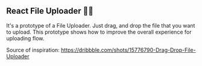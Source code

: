 ## **React File Uploader :open_file_folder::paperclip:**

It's a prototype of a File Uploader. Just drag, and drop the file that you want to upload. This prototype shows how to improve the overall experience for uploading flow.

Source of inspiration: https://dribbble.com/shots/15776790-Drag-Drop-File-Uploader